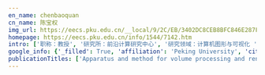 ```yaml
---
en_name: chenbaoquan
cn_name: 陈宝权
img_url: https://eecs.pku.edu.cn/__local/9/2C/EB/3402DC8CEB8BFC846E287FFB3F2_C4876F1E_329B.jpg?e=.jpg
homepage: https://eecs.pku.edu.cn/info/1544/7142.htm
intro: ['职称：教授', '研究所：前沿计算研究中心', '研究领域：计算机图形与可视化 ', '办公电话：86-10-62759672', '电子邮件：baoquan@pku.edu.cn', '个人主页：http://cfcs.pku.edu.cn/baoquan ']
google_info: {'_filled': True, 'affiliation': 'Peking University', 'citedby': 6607, 'citedby5y': 3879, 'cites_per_year': {1999: 24, 2000: 36, 2001: 53, 2002: 57, 2003: 85, 2004: 99, 2005: 141, 2006: 129, 2007: 143, 2008: 191, 2009: 156, 2010: 204, 2011: 226, 2012: 287, 2013: 391, 2014: 462, 2015: 520, 2016: 538, 2017: 634, 2018: 789, 2019: 1172, 2020: 222}}
publicationTitles: ['Apparatus and method for volume processing and rendering', 'Knowledge and heuristic-based modeling of laser-scanned trees', 'Automatic reconstruction of tree skeletal structures from point clouds', 'Pointcnn: Convolution on x-transformed points', 'Build-to-last: strength to weight 3D printed objects', 'Visual clustering in parallel coordinates', 'Apparatus and method for real-time volume processing and universal 3D rendering', 'Multiresolution tetrahedral framework for visualizing regular volume data', 'L1-medial skeleton of point cloud.', 'Smartboxes for interactive urban reconstruction', 'Active co-analysis of a set of shapes', 'Fit and diverse: set evolution for inspiring 3D shape galleries', 'Synthesizing training images for boosting human 3d pose estimation', 'POP: A hybrid point and polygon rendering system for large data', 'Smartpaper: An interactive and user friendly sketching system', 'Non-local scan consolidation for 3D urban scenes', 'High-quality volume rendering using texture mapping hardware', 'Apparatus and method for real-time volume processing and universal three-dimensional rendering', 'Inverse procedural modelling of trees', 'Texture-lobes for tree modelling', 'Shrec16 track: largescale 3d shape retrieval from shapenet core55', 'JumpCut: non-successive mask transfer and interpolation for video cutout.', 'Architectural modeling from sparsely scanned range data', 'PointCNN', '2D-3D fusion for layer decomposition of urban facades', 'A generic deep architecture for single image reflection removal and image smoothing', 'Simple reconstruction of tree branches from a single range image', 'Dapper: decompose-and-pack for 3D printing.', 'Analyzing growing plants from 4D point cloud data', 'Anomaly detection in GPS data based on visual analytics', 'Consensus skeleton for non‐rigid space‐time registration', 'Structure-preserving retargeting of irregular 3D architecture', 'Paint inspired color mixing and compositing for visualization', 'Sketch‐to‐design: Context‐based part assembly', 'Stylized rendering of 3D scanned real world environments', 'Layered analysis of irregular facades via symmetry maximization.', 'Projective analysis for 3D shape segmentation', 'Conjoining gestalt rules for abstraction of architectural drawings', 'Energy-based hierarchical edge clustering of graphs', 'LOD-sprite technique for accelerated terrain rendering', 'Connected fermat spirals for layered fabrication', 'Autoscanning for coupled scene reconstruction and proactive object analysis', 'Volume cutout', '3D volume rotation using shear transformations', 'Multi-scale partial intrinsic symmetry detection', 'Illustrating surfaces in volume', 'Adaptive perspective ray casting', 'Attentive moment retrieval in videos', 'Unsupervised co-segmentation of 3D shapes via affinity aggregation spectral clustering', 'Forward image mapping', 'Morfit: interactive surface reconstruction from incomplete point clouds with curve-driven topology and geometry control.', 'Geometry completion and detail generation by texture synthesis', 'HDR VolVis: High dynamic range volume visualization', 'Quality-driven poisson-guided autoscanning', 'Image-based rendering of surfaces from volume data', 'Online data organizer: micro-video categorization by structure-guided multimodal dictionary learning', '3D attention-driven depth acquisition for object identification', 'Efficient and dynamic simplification of line drawings', 'Interactive silhouette rendering for point-based models', 'Towards micro-video understanding by joint sequential-sparse modeling', '" Mind the gap": tele-registration for structure-driven image completion.', 'Footprint area sampled texturing', 'Knowledge-based modeling of laser-scanned trees', 'Cross-modal moment localization in videos', 'High dynamic range volume visualization', 'Revisiting deep intrinsic image decompositions', 'Emotion control of unstructured dance movements', 'Splat/Mesh Blending, Perspective Rasterization and Transparency for Point-Based Rendering.', 'Edwordle: Consistency-preserving word cloud editing', 'Proactive 3D scanning of inaccessible parts', 'Sketch-based Segmentation of Scanned Outdoor Environment Models.', 'Navigating through sparse views', 'Grains: Generative recursive autoencoders for indoor scenes', 'Classification of gait anomalies from kinect', 'Stippling and Silhouettes Rendering in Geometry-Image Space.', 'Hardware accelerated motion blur generation', 'Real‐time volume rendering', 'Method for reconstruction of urban scenes', 'Flower reconstruction from a single photo', 'Tree modeling with real tree-parts examples', 'Hallucinating stereoscopy from a single image', 'Sorting unorganized photo sets for urban reconstruction', 'PointWorks: Abstraction and Rendering of Sparsely Scanned Outdoor Environments.', 'Revisiting stress majorization as a unified framework for interactive constrained graph visualization', 'Line graph or scatter plot? automatic selection of methods for visualizing trends in time series', 'Global optimal searching for textureless 3D object tracking', 'A perception-driven approach to supervised dimensionality reduction for visualization', 'Skeleton‐Intrinsic Symmetrization of Shapes', 'Mobility‐trees for indoor scenes manipulation', 'Mining frequent trajectory patterns from GPS tracks', 'Neural best-buddies: Sparse cross-domain correspondence', 'Decouple learning for parameterized image operators', 'Deep Video‐Based Performance Cloning', 'Printed perforated lampshades for continuous projective images', 'Slippage-free background replacement for hand-held video', 'Inspire: An interactive image assisted non-photorealistic rendering system', 'Sketchyscene: Richly-annotated scene sketches', 'Difnet: Semantic segmentation by diffusion networks', 'Crayon lighting: sketch-guided illumination of models', 'Integrating Mesh and Meshfree Methods for Physics-Based Fracture and Debris Cloud Simulation.', 'DSCarver: Decompose-and-spiral-carve for Subtractive Manufacturing', 'Anisotropic porous structure modeling for 3D printed objects', 'Tree branch level of detail models for forest navigation', 'Wasserstein blue noise sampling', 'Revisiting deep image smoothing and intrinsic image decomposition', 'Efficient bounds for point-based animations', 'Image smoothing via unsupervised learning', 'Generating hybrid interior structure for 3D printing', 'Mobility fitting using 4D RANSAC', 'An efficient system for creating synthetic InSAR images from simulations', 'Learning character-agnostic motion for motion retargeting in 2D', 'Dip transform for 3D shape reconstruction', 'Visualizing and curating knowledge graphs over time and space', 'Modeling plant life in computer graphics', 'Peek‐in‐the‐Pic: Flying Through Architectural Scenes From a Single Image', 'Peek-in-the-pic: Architectural scene navigation from a single picture using line drawing cues', '3d fabrication with universal building blocks and pyramidal shells', 'Structure-aware fisheye views for efficient large graph exploration', 'Optimizing color assignment for perception of class separability in multiclass scatterplots', 'Multimodal question answering over structured data with ambiguous entities', 'Multi-robot collaborative dense scene reconstruction', 'Is there a robust technique for selecting aspect ratios in line charts?', '2D‐D Lifting for Shape Reconstruction', 'Perceptually Guided Rendering of Textured Point-based Models.', 'Hybrid forward resampling and volume rendering', 'Two-pass image and volume rotation', 'Virtual colonoscopy powered by volumepro', 'Neural Multimodal Cooperative Learning Toward Micro-Video Understanding', 'Caging loops in shape embedding space: theory and computation', 'Composition of virtual-real worlds and intelligence integration ofhuman-computer in mixed reality', 'Mathematical foundations of arc length-based aspect ratio selection', 'ShapeExplorer: Querying and exploring shapes using visual knowledge', 'Activepoints: acquisition, processing and navigation of large outdoor environments', 'Printable 3D trees', 'Method and system for dividing plant organ point cloud', 'Shapelearner: Towards shape-based visual knowledge harvesting', 'Tsunami and earthquake visualization inspired by light interference', 'Abstraction and depiction of sparsely scanned outdoor environments', 'Image-based volume rendering', 'Super diffusion for salient object detection', 'Neural material: Learning elastic constitutive material and damping models from sparse data', 'A Holistic Approach for Data-Driven Object Cutout', 'Method and device for extracting skeleton from point cloud', 'Proceedings Symposium on Point-Based Graphics', 'Visualization of high dynamic range data in geosciences', 'Procedural image processing for visualization', 'A Hybrid LOD-Sprite Technique for Interactive Rendering of Large Datasets', 'Data Visualization Analysis and Simulation Prediction for COVID-19', 'AutoRemover: Automatic Object Removal for Autonomous Driving Videos', 'Learning Elastic Constitutive Material and Damping Models', 'Fabricating QR codes on 3D objects using self-shadows', 'A Recursive Subdivision Technique for Sampling Multi-class Scatterplots', 'Interactive Structure-aware Blending of Diverse Edge Bundling Visualizations', 'Efficient and conservative fluids using bidirectional mapping', 'Strong 3D Printing by TPMS Injection', 'Analogy-based volume exploration using ellipsoidal Gaussian transfer functions', 'Active Assembly Guidance with Online Video Parsing', 'Neuron-level Selective Context Aggregation for Scene Segmentation', 'Image repairing method and device', "Human-centered data visualization [guest editors' introduction]", 'Foreword to special section', 'Symposium on Point-Based Graphics 2007', 'Point-Based Graphics 2007', 'Special section on the joint Symposium on Point-based Graphics and Volume Graphics 2006', 'Point-based graphics 2007: Eurographics/IEEE VGTC symposium proceedings', 'Point-based graphics 2007: Eurographics/IEEE VGTC Symposium proceedings, Prague, Czech Republic, September 2-3, 2007', '2nd Eurographics Workshop on Sketch‐Based Interfaces and Modeling Trinity College Dublin, Ireland, August 28–29, 2005 http://www. eg. org/sbm', 'Interactive Out-Of-Core Texturing with Point-Sampled Textures', 'Andreassen, O., see Helgeland, A., T-VCG Nov.-Dec. 2004683-694', 'Forward Image Mapping Baoquan Chen, Frank Dachille and Arie Kaufman* Center for Visual Computing (CVC) and Department of Computer Science State University of New York at Stony …', 'User-assisted Modeling', 'Revisiting Deep Intrinsic Image Decompositions (Supplementary Material)', 'Structure-Preserving Retargeting of Irregular 3D Architecture', 'A Generic Deep Architecture for Single Image Reflection Removal and Image Smoothing (Supplementary Material)', 'Efficient and Prioritized Point Subsampling for CSRBF Compression', 'Integrating Mesh and Meshfree Methods for Physics Based Fracture and Debris Cloud Simulation', 'Conference Co-Chairs', 'Paint Inspired Color Compositing', 'Visualization of Rupture Fault Simulation Inspired by Light Interference', '1SplitPoint: Top-Down Sub-Divisive Reconstruction of Building Models from Point-Clouds SplitPoint: 自顶向下, 逐步细分的建筑点云重建', 'Ambient Display of Network Intrusion Status Information', 'Intuitive Color Mixing and Compositing for Visualization', 'SALT: Self-Animating Line Textures', 'and Department of Computer Science State University of New York at Stony Brook Stony Brook, NY 11749-4400, USA', 'Interactive Silhouette Rendering for Point-Based Models', 'Committees and Reviewers', 'IEEE CG&A CALL FOR ARTICLES', 'SMARTPAPER: Using Human Intuition for 3D Recognition from Interactive', 'User Interface Design and Realization of a Design-by-Sketches System', 'Reviewers for Applications Papers']
---
```

